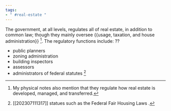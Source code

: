 ```yaml
---
tags:
- " #real-estate "
---
```


The government, at all levels, regulates all of real estate, in addition to common law; though they mainly oversee {{usage, taxation, and house administration}} [^1]. The regulatory functions include:
??
- public planners
- zoning administration
- building inspectors
- assessors
- administrators of federal statutes [^2]<!--SR:!2023-07-12,1,230-->

[^1]: My physical notes also mention that they regulate how real estate is developed, managed, and transferred.
[^2]: [[202307111317]] statues such as the Federal Fair Housing Laws .